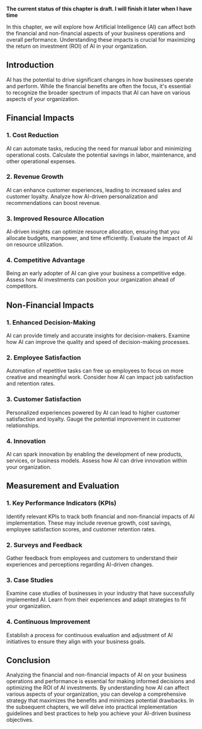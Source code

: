 **The current status of this chapter is draft. I will finish it later when I have time**

In this chapter, we will explore how Artificial Intelligence (AI) can affect both the financial and non-financial aspects of your business operations and overall performance. Understanding these impacts is crucial for maximizing the return on investment (ROI) of AI in your organization.

Introduction
------------

AI has the potential to drive significant changes in how businesses operate and perform. While the financial benefits are often the focus, it's essential to recognize the broader spectrum of impacts that AI can have on various aspects of your organization.

Financial Impacts
-----------------

### 1. Cost Reduction

AI can automate tasks, reducing the need for manual labor and minimizing operational costs. Calculate the potential savings in labor, maintenance, and other operational expenses.

### 2. Revenue Growth

AI can enhance customer experiences, leading to increased sales and customer loyalty. Analyze how AI-driven personalization and recommendations can boost revenue.

### 3. Improved Resource Allocation

AI-driven insights can optimize resource allocation, ensuring that you allocate budgets, manpower, and time efficiently. Evaluate the impact of AI on resource utilization.

### 4. Competitive Advantage

Being an early adopter of AI can give your business a competitive edge. Assess how AI investments can position your organization ahead of competitors.

Non-Financial Impacts
---------------------

### 1. Enhanced Decision-Making

AI can provide timely and accurate insights for decision-makers. Examine how AI can improve the quality and speed of decision-making processes.

### 2. Employee Satisfaction

Automation of repetitive tasks can free up employees to focus on more creative and meaningful work. Consider how AI can impact job satisfaction and retention rates.

### 3. Customer Satisfaction

Personalized experiences powered by AI can lead to higher customer satisfaction and loyalty. Gauge the potential improvement in customer relationships.

### 4. Innovation

AI can spark innovation by enabling the development of new products, services, or business models. Assess how AI can drive innovation within your organization.

Measurement and Evaluation
--------------------------

### 1. Key Performance Indicators (KPIs)

Identify relevant KPIs to track both financial and non-financial impacts of AI implementation. These may include revenue growth, cost savings, employee satisfaction scores, and customer retention rates.

### 2. Surveys and Feedback

Gather feedback from employees and customers to understand their experiences and perceptions regarding AI-driven changes.

### 3. Case Studies

Examine case studies of businesses in your industry that have successfully implemented AI. Learn from their experiences and adapt strategies to fit your organization.

### 4. Continuous Improvement

Establish a process for continuous evaluation and adjustment of AI initiatives to ensure they align with your business goals.

Conclusion
----------

Analyzing the financial and non-financial impacts of AI on your business operations and performance is essential for making informed decisions and optimizing the ROI of AI investments. By understanding how AI can affect various aspects of your organization, you can develop a comprehensive strategy that maximizes the benefits and minimizes potential drawbacks. In the subsequent chapters, we will delve into practical implementation guidelines and best practices to help you achieve your AI-driven business objectives.
